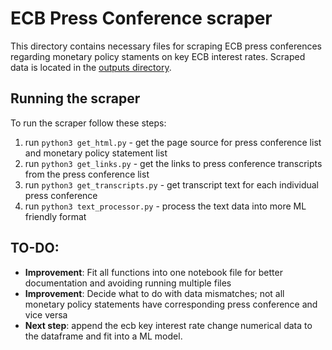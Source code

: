 # ECB Press Conference scraper
This directory contains necessary files for scraping ECB press conferences regarding monetary policy staments on key ECB interest rates. Scraped data is located in the [outputs directory](ecb_scraper/outputs/).

## Running the scraper
To run the scraper follow these steps:
1. run `python3 get_html.py` - get the page source for press conference list and monetary policy statement list
2. run `python3 get_links.py` - get the links to press conference transcripts from the press conference list
3. run `python3 get_transcripts.py` - get transcript text for each individual press conference
4. run `python3 text_processor.py` - process the text data into more ML friendly format

## TO-DO:
- **Improvement**: Fit all functions into one notebook file for better documentation and avoiding running multiple files
- **Improvement**: Decide what to do with data mismatches; not all monetary policy statements have corresponding press conference and vice versa
- **Next step**: append the ecb key interest rate change numerical data to the dataframe and fit into a ML model. 

  
